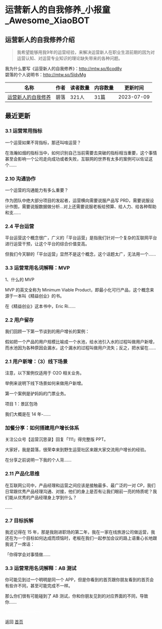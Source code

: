 # 运营新人的自我修养_小报童_Awesome_XiaoBOT

## 运营新人的自我修养介绍
> 我希望能够用我9年的运营经验，来解决运营新人在职业生涯前期的因为对运营认知、对运营专业知识的理论缺失带来的各种问题。    
    
我为什么要写《运营新人的自我修养》：http://mtw.so/6cod8y    
碧落的个人说明书：http://mtw.so/5IdvMg  
  


|名称|作者|读者数量|内容数量|更新时间|
|---|---|---|---|---|
|[运营新人的自我修养](https://xiaobot.net/p/Operation01?refer=0b133df9-27dc-423b-8101-639049001c13)|碧落|321人|31篇|2023-07-09|

## 最近更新
### 3.1 运营常用指标

一个运营如果不背指标，那还叫啥运营？

在浩瀚如烟的指标当中，如何识别自己当前需要去突破的指标相当重要，这个事情甚至会影响一个公司走向成功或者失败，互联网的世界有太多的案例可以佐证这个......

### 2.10 沟通协作

一个运营的沟通能力有多么重要？

作为团队中绝大部分项目的发起者，运营横向需要说服产品写
PRD，需要说服设计作图，需要说服数据做分析…对上还需要说服老板给预算、给人力、给各种帮助和支......

### 2.4 平台运营

平台运营这个概念很广，广义的「平台运营」是指我们针对一个复杂的互联网平台进行运营干预，让这个平台的综合价值变高。

但我们今天聊的「平台运营」显然不是这个概念，这个话题太广，无法用一个......

### 3.3 运营常用名词解释：MVP

1、什么的 MVP

MVP 的英文全称为 Minimum Viable Product，即最小化可行产品，这个概念来源于一本叫《精益创业》的书。

在《精益创业》这本书中，Eric Ri......

### 2.2 用户留存

我们回顾一下第一节谈到的用户增长的案例：

假如把一个产品的用户规模比喻成一个水池，给水池引入水的过程叫做用户新增，而水池因为各种原因会漏水，这个漏水的过程叫做用户流失；反之，把水留在......

### 2.1 用户新增：（3）线下场景

注意，以下案例仅适用于 O2O 相关业务。

举例来说明下线下场景如何来做用户新增。

第一个案例是驴妈妈的门票业务。

项目 1：景区包场

我们大概是在 14 年-......

### 加餐分享：如何搭建用户增长体系

关注公众号【运营沉思录】回复「111」得完整版 PPT。

大家好，我是碧落，很荣幸来到野生运营社区来跟大家交流用户增长的经验。

在分享之前说明一下我的个人背......

### 2.11 产品化思维

在互联网公司中，产品经理和运营之间应该是接触最多、最广泛的一对
CP，我们日常跟优秀产品经理沟通、对接，他们的身上是否有让我们眼前一亮的特质呢？我们能从优秀的产品经理身上学到什么？

......

### 2.7 目标拆解

我还记得在 15
年，那是我刚进职场的第二年，我在一家在线旅游公司做运营，我还在为一个目标如何达成而烦恼时，老板在我们一起参加会议的路上语重心长地跟我说了一席话：

「你得学会对事情做......

### 3.3 运营常用名词解释：AB 测试

你可能见到过一个明明是同一个 APP，但是你看到的首页跟你朋友看到的首页会有些许不同，甚至可能完成不一样。

那么你们很有可能碰到了 AB 测试，你和你朋友见到的对应界面的不同，导致你......


<a href="https://github.com/Reno9527/awesome-xiaobot" style="color: white; text-decoration: none;">awesome-xiaobot</a>

返回 [首页](../README.md)
